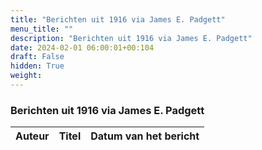 ```yaml
---
title: "Berichten uit 1916 via James E. Padgett"
menu_title: ""
description: "Berichten uit 1916 via James E. Padgett"
date: 2024-02-01 06:00:01+00:104
draft: False
hidden: True
weight:
---
```

### Berichten uit 1916 via James E. Padgett

**Auteur** | **Titel** | **Datum van het bericht**
---|---|---

